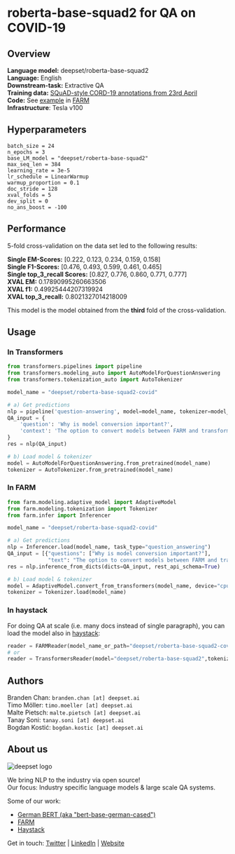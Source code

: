 # roberta-base-squad2 for QA on COVID-19

## Overview
**Language model:** deepset/roberta-base-squad2  
**Language:** English  
**Downstream-task:** Extractive QA  
**Training data:** [SQuAD-style CORD-19 annotations from 23rd April](https://github.com/deepset-ai/COVID-QA/blob/master/data/question-answering/200423_covidQA.json)  
**Code:**  See [example](https://github.com/deepset-ai/FARM/blob/master/examples/question_answering_crossvalidation.py) in [FARM](https://github.com/deepset-ai/FARM)  
**Infrastructure**: Tesla v100

## Hyperparameters
```
batch_size = 24
n_epochs = 3
base_LM_model = "deepset/roberta-base-squad2"
max_seq_len = 384
learning_rate = 3e-5
lr_schedule = LinearWarmup
warmup_proportion = 0.1
doc_stride = 128
xval_folds = 5
dev_split = 0
no_ans_boost = -100
```

## Performance
5-fold cross-validation on the data set led to the following results:  

**Single EM-Scores:**   [0.222, 0.123, 0.234, 0.159, 0.158]  
**Single F1-Scores:**   [0.476, 0.493, 0.599, 0.461, 0.465]  
**Single top\_3\_recall Scores:**   [0.827, 0.776, 0.860, 0.771, 0.777]  
**XVAL EM:**   0.17890995260663506  
**XVAL f1:**   0.49925444207319924  
**XVAL top\_3\_recall:**   0.8021327014218009

This model is the model obtained from the **third** fold of the cross-validation.

## Usage

### In Transformers
```python
from transformers.pipelines import pipeline
from transformers.modeling_auto import AutoModelForQuestionAnswering
from transformers.tokenization_auto import AutoTokenizer

model_name = "deepset/roberta-base-squad2-covid"

# a) Get predictions
nlp = pipeline('question-answering', model=model_name, tokenizer=model_name)
QA_input = {
    'question': 'Why is model conversion important?',
    'context': 'The option to convert models between FARM and transformers gives freedom to the user and let people easily switch between frameworks.'
}
res = nlp(QA_input)

# b) Load model & tokenizer
model = AutoModelForQuestionAnswering.from_pretrained(model_name)
tokenizer = AutoTokenizer.from_pretrained(model_name)
```

### In FARM
```python
from farm.modeling.adaptive_model import AdaptiveModel
from farm.modeling.tokenization import Tokenizer
from farm.infer import Inferencer

model_name = "deepset/roberta-base-squad2-covid"

# a) Get predictions
nlp = Inferencer.load(model_name, task_type="question_answering")
QA_input = [{"questions": ["Why is model conversion important?"],
             "text": "The option to convert models between FARM and transformers gives freedom to the user and let people easily switch between frameworks."}]
res = nlp.inference_from_dicts(dicts=QA_input, rest_api_schema=True)

# b) Load model & tokenizer
model = AdaptiveModel.convert_from_transformers(model_name, device="cpu", task_type="question_answering")
tokenizer = Tokenizer.load(model_name)
```

### In haystack
For doing QA at scale (i.e. many docs instead of single paragraph), you can load the model also in [haystack](https://github.com/deepset-ai/haystack/):
```python
reader = FARMReader(model_name_or_path="deepset/roberta-base-squad2-covid")
# or 
reader = TransformersReader(model="deepset/roberta-base-squad2",tokenizer="deepset/roberta-base-squad2-covid")
```

## Authors
Branden Chan: `branden.chan [at] deepset.ai`  
Timo Möller: `timo.moeller [at] deepset.ai`  
Malte Pietsch: `malte.pietsch [at] deepset.ai`  
Tanay Soni: `tanay.soni [at] deepset.ai`  
Bogdan Kostić: `bogdan.kostic [at] deepset.ai`  

## About us
![deepset logo](https://raw.githubusercontent.com/deepset-ai/FARM/master/docs/img/deepset_logo.png)

We bring NLP to the industry via open source!  
Our focus: Industry specific language models & large scale QA systems.  
  
Some of our work: 
- [German BERT (aka "bert-base-german-cased")](https://deepset.ai/german-bert)
- [FARM](https://github.com/deepset-ai/FARM)
- [Haystack](https://github.com/deepset-ai/haystack/)

Get in touch:
[Twitter](https://twitter.com/deepset_ai) | [LinkedIn](https://www.linkedin.com/company/deepset-ai/) | [Website](https://deepset.ai)
